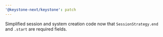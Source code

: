 ```yaml
---
'@keystone-next/keystone': patch
---
```


Simplified session and system creation code now that `SessionStrategy.end` and `.start` are required fields.
